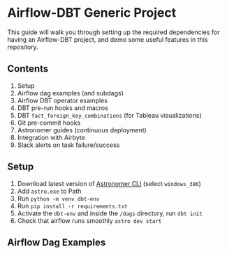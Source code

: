 # Airflow-DBT Generic Project
This guide will walk you through setting up the required dependencies for having an Airflow-DBT project, and demo some useful features in this repository. 

## Contents
1. Setup
2. Airflow dag examples (and subdags)
3. Airflow DBT operator examples
4. DBT pre-run hooks and macros
5. DBT `fact_foreign_key_combinations` (for Tableau visualizations)
6. Git pre-commit hooks
7. Astronomer guides (continuous deployment)
8. Integration with Airbyte
9. Slack alerts on task failure/success

## Setup
1. Download latest version of [Astronomer CLI](https://github.com/astronomer/astro-cli/releases/#assets) (select `windows_386`)
2. Add `astro.exe` to Path
3. Run `python -m venv dbt-env`
4. Run `pip install -r requirements.txt`
5. Activate the `dbt-env` and inside the `/dags` directory, run `dbt init`
6. Check that airflow runs smoothly `astro dev start`

## Airflow Dag Examples




